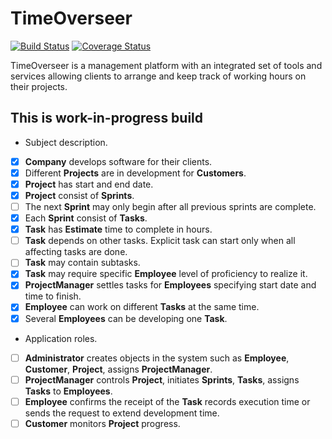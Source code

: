 # TimeOverseer
[![Build Status](https://travis-ci.org/aveowl/TimeOverseer.svg?branch=master)](https://travis-ci.org/aveowl/TimeOverseer)
[![Coverage Status](https://coveralls.io/repos/github/aveowl/TimeOverseer/badge.svg?branch=master)](https://coveralls.io/github/aveowl/TimeOverseer?branch=master)

TimeOverseer is a management platform with an integrated set of tools and services allowing clients to arrange and 
keep track of working hours on their projects.

## This is work-in-progress build

* Subject description.
- [x] **Company** develops software for their clients.
- [x] Different **Projects** are in development for **Customers**.
- [x] **Project** has start and end date.
- [x] **Project** consist of **Sprints**.
- [ ] The next **Sprint** may only begin after all previous sprints are complete.
- [x] Each **Sprint** consist of **Tasks**.
- [x] **Task** has **Estimate** time to complete in hours.
- [ ] **Task** depends on other tasks. Explicit task can start only when all affecting tasks are done.
- [ ] **Task** may contain subtasks.
- [x] **Task** may require specific **Employee** level of proficiency to realize it.
- [x] **ProjectManager** settles tasks for **Employees** specifying start date and time to finish.
- [x] **Employee** can work on different **Tasks** at the same time.
- [x] Several **Employees** can be developing one **Task**.

* Application roles.
- [ ] **Administrator** creates objects in the system such as **Employee**, **Customer**, **Project**, assigns **ProjectManager**.
- [ ] **ProjectManager** controls **Project**, initiates **Sprints**, **Tasks**, assigns **Tasks** to **Employees**.
- [ ] **Employee** confirms the receipt of the **Task** records execution time or sends the request to extend development time.
- [ ] **Customer** monitors **Project** progress.
